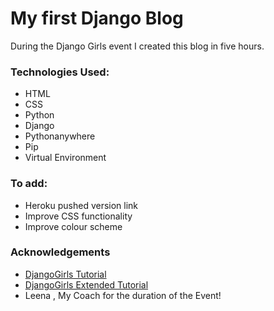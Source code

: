 # My first Django Blog 

During the Django Girls event I created this blog in five hours. 


### Technologies Used: 
 - HTML
 - CSS
 - Python
 - Django
 - Pythonanywhere 
 - Pip
 - Virtual Environment

### To add: 
- Heroku pushed version link 
- Improve CSS functionality 
- Improve colour scheme

### Acknowledgements
- [DjangoGirls Tutorial](https://www.gitbook.com/book/djangogirls/djangogirls-tutorial/details)
- [DjangoGirls Extended Tutorial](https://www.gitbook.com/book/djangogirls/django-girls-tutorial-extensions)
- Leena , My Coach for the duration of the Event!


